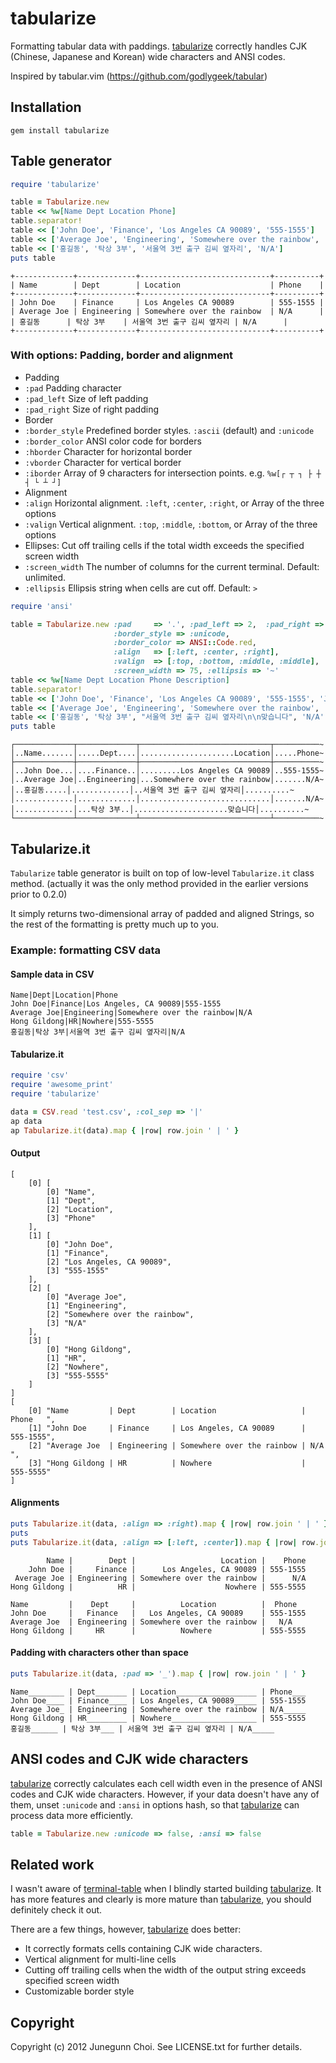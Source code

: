 tabularize
==========

Formatting tabular data with paddings.
[tabularize](https://github.com/junegunn/tabularize) correctly handles
CJK (Chinese, Japanese and Korean) wide characters and ANSI codes.

Inspired by tabular.vim (https://github.com/godlygeek/tabular)

Installation
------------

```
gem install tabularize
```

Table generator
---------------

```ruby
require 'tabularize'

table = Tabularize.new
table << %w[Name Dept Location Phone]
table.separator!
table << ['John Doe', 'Finance', 'Los Angeles CA 90089', '555-1555']
table << ['Average Joe', 'Engineering', 'Somewhere over the rainbow', 'N/A']
table << ['홍길동', '탁상 3부', '서울역 3번 출구 김씨 옆자리', 'N/A']
puts table
```

```
+-------------+-------------+-----------------------------+----------+
| Name        | Dept        | Location                    | Phone    |
+-------------+-------------+-----------------------------+----------+
| John Doe    | Finance     | Los Angeles CA 90089        | 555-1555 |
| Average Joe | Engineering | Somewhere over the rainbow  | N/A      |
| 홍길동      | 탁상 3부    | 서울역 3번 출구 김씨 옆자리 | N/A      |
+-------------+-------------+-----------------------------+----------+
```

### With options: Padding, border and alignment

* Padding
 * `:pad` Padding character
 * `:pad_left` Size of left padding
 * `:pad_right` Size of right padding
* Border
 * `:border_style` Predefined border styles. `:ascii` (default) and `:unicode`
 * `:border_color` ANSI color code for borders
 * `:hborder` Character for horizontal border
 * `:vborder` Character for vertical border
 * `:iborder` Array of 9 characters for intersection points. e.g. `%w[┌ ┬ ┐ ├ ┼ ┤ └ ┴ ┘]`
* Alignment
 * `:align` Horizontal alignment. `:left`, `:center`, `:right`, or Array of the three options
 * `:valign` Vertical alignment. `:top`, `:middle`, `:bottom`, or Array of the three options
* Ellipses: Cut off trailing cells if the total width exceeds the specified screen width
 * `:screen_width` The number of columns for the current terminal. Default: unlimited.
 * `:ellipsis` Ellipsis string when cells are cut off. Default: `>`

```ruby
require 'ansi'

table = Tabularize.new :pad     => '.', :pad_left => 2,  :pad_right => 0,
                       :border_style => :unicode,
                       :border_color => ANSI::Code.red,
                       :align   => [:left, :center, :right],
                       :valign  => [:top, :bottom, :middle, :middle],
                       :screen_width => 75, :ellipsis => '~'
table << %w[Name Dept Location Phone Description]
table.separator!
table << ['John Doe', 'Finance', 'Los Angeles CA 90089', '555-1555', 'Just a guy']
table << ['Average Joe', 'Engineering', 'Somewhere over the rainbow', 'N/A', 'Unknown']
table << ['홍길동', '탁상 3부', "서울역 3번 출구 김씨 옆자리\n\n맞습니다", 'N/A', 'No description']
puts table
```

```
┌─────────────┬─────────────┬─────────────────────────────┬──────────~
│..Name.......│.....Dept....│.....................Location│.....Phone~
├─────────────┼─────────────┼─────────────────────────────┼──────────~
│..John Doe...│....Finance..│.........Los Angeles CA 90089│..555-1555~
│..Average Joe│..Engineering│...Somewhere over the rainbow│.......N/A~
│..홍길동.....│.............│..서울역 3번 출구 김씨 옆자리│..........~
│.............│.............│.............................│.......N/A~
│.............│...탁상 3부..│.....................맞습니다│..........~
└─────────────┴─────────────┴─────────────────────────────┴──────────~
```

Tabularize.it
-------------
`Tabularize` table generator is built on top of low-level `Tabularize.it` class method.
(actually it was the only method provided in the earlier versions prior to 0.2.0)

It simply returns two-dimensional array of padded and aligned Strings,
so the rest of the formatting is pretty much up to you.

### Example: formatting CSV data

#### Sample data in CSV

```
Name|Dept|Location|Phone
John Doe|Finance|Los Angeles, CA 90089|555-1555
Average Joe|Engineering|Somewhere over the rainbow|N/A
Hong Gildong|HR|Nowhere|555-5555
홍길동|탁상 3부|서울역 3번 출구 김씨 옆자리|N/A
```

#### Tabularize.it

```ruby
require 'csv'
require 'awesome_print'
require 'tabularize'

data = CSV.read 'test.csv', :col_sep => '|'
ap data
ap Tabularize.it(data).map { |row| row.join ' | ' }
```

#### Output

```
[
    [0] [
        [0] "Name",
        [1] "Dept",
        [2] "Location",
        [3] "Phone"
    ],
    [1] [
        [0] "John Doe",
        [1] "Finance",
        [2] "Los Angeles, CA 90089",
        [3] "555-1555"
    ],
    [2] [
        [0] "Average Joe",
        [1] "Engineering",
        [2] "Somewhere over the rainbow",
        [3] "N/A"
    ],
    [3] [
        [0] "Hong Gildong",
        [1] "HR",
        [2] "Nowhere",
        [3] "555-5555"
    ]
]
[
    [0] "Name         | Dept        | Location                   | Phone   ",
    [1] "John Doe     | Finance     | Los Angeles, CA 90089      | 555-1555",
    [2] "Average Joe  | Engineering | Somewhere over the rainbow | N/A     ",
    [3] "Hong Gildong | HR          | Nowhere                    | 555-5555"
]
```

#### Alignments

```ruby
puts Tabularize.it(data, :align => :right).map { |row| row.join ' | ' }
puts
puts Tabularize.it(data, :align => [:left, :center]).map { |row| row.join ' | ' }
```

```
        Name |        Dept |                   Location |    Phone
    John Doe |     Finance |      Los Angeles, CA 90089 | 555-1555
 Average Joe | Engineering | Somewhere over the rainbow |      N/A
Hong Gildong |          HR |                    Nowhere | 555-5555

Name         |    Dept     |          Location          |  Phone  
John Doe     |   Finance   |   Los Angeles, CA 90089    | 555-1555
Average Joe  | Engineering | Somewhere over the rainbow |   N/A   
Hong Gildong |     HR      |          Nowhere           | 555-5555
```

#### Padding with characters other than space

```ruby
puts Tabularize.it(data, :pad => '_').map { |row| row.join ' | ' }
```

```
Name________ | Dept_______ | Location__________________ | Phone___
John Doe____ | Finance____ | Los Angeles, CA 90089_____ | 555-1555
Average Joe_ | Engineering | Somewhere over the rainbow | N/A_____
Hong Gildong | HR_________ | Nowhere___________________ | 555-5555
홍길동______ | 탁상 3부___ | 서울역 3번 출구 김씨 옆자리 | N/A_____
```

ANSI codes and CJK wide characters
----------------------------------
[tabularize](https://github.com/junegunn/tabularize) correctly calculates each cell width even in the presence of ANSI codes and CJK wide characters.
However, if your data doesn't have any of them, unset `:unicode` and `:ansi` in options hash,
so that [tabularize](https://github.com/junegunn/tabularize) can process data more efficiently.

```ruby
table = Tabularize.new :unicode => false, :ansi => false
```

Related work
------------
I wasn't aware of [terminal-table](https://github.com/visionmedia/terminal-table)
when I blindly started building [tabularize](https://github.com/junegunn/tabularize).
It has more features and clearly is more mature than [tabularize](https://github.com/junegunn/tabularize),
you should definitely check it out.

There are a few things, however, [tabularize](https://github.com/junegunn/tabularize) does better:
- It correctly formats cells containing CJK wide characters.
- Vertical alignment for multi-line cells
- Cutting off trailing cells when the width of the output string exceeds specified screen width
- Customizable border style

Copyright
---------

Copyright (c) 2012 Junegunn Choi. See LICENSE.txt for
further details.

